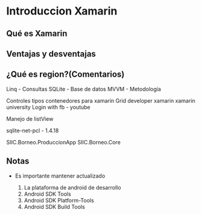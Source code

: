 # Introduccion Xamarin

## Qué es Xamarin

## Ventajas y desventajas

## ¿Qué es region?(Comentarios)

Linq - Consultas
SQLite - Base de datos
MVVM - Metodología

Controles tipos contenedores para xamarin
Grid
developer xamarin
xamarin university
Login with fb - youtube

Manejo de listView

sqlite-net-pcl - 1.4.18

SIIC.Borneo.ProduccionApp
SIIC.Borneo.Core

## Notas

- Es importante mantener actualizado

  1. La plataforma de android de desarrollo
  2. Android SDK Tools
  3. Android SDK Platform-Tools
  4. Android SDK Build Tools
